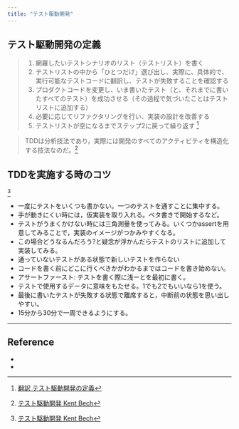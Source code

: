 ```yaml
---
title: "テスト駆動開発"
---
```


## テスト駆動開発の定義

> 1. 網羅したいテストシナリオのリスト（テストリスト）を書く
> 2. テストリストの中から「ひとつだけ」選び出し、実際に、具体的で、実行可能なテストコードに翻訳し、テストが失敗することを確認する
> 3. プロダクトコードを変更し、いま書いたテスト（と、それまでに書いたすべてのテスト）を成功させる（その過程で気づいたことはテストリストに追加する）
> 4. 必要に応じてリファクタリングを行い、実装の設計を改善する
> 5. テストリストが空になるまでステップ2に戻って繰り返す [^1]

> TDDは分析技法であり，実際には開発のすべてのアクティビティを構造化する技法なのだ。[^2]

## TDDを実施する時のコツ

[^2]

- 一度にテストをいくつも書かない。一つのテストを通すことに集中する。
- 手が動きにくい時には，仮実装を取り入れる。ベタ書きで開始するなど。
- テストがうまくかけない時には三角測量を使ってみる。いくつかassertを用意してみることで，実装のイメージがつかみやすくなる。
- この場合どうなるんだろう?と疑念が浮かんだらテストのリストに追加して実装してみる。
- 通っていないテストがある状態で新しいテストを作らない
- コードを書く前にどこに行くべきかがわかるまではコードを書き始めない。
- アサートファースト: テストを書く際に浅ーとを最初に書く。
- テストで使用するデータに意味をもたせる。1でも2でもいいなら1を使う。
- 最後に書いたテストが失敗する状態で離席すると，中断前の状態を思い出しやすい。
- 15分から30分で一周できるようにする。

---

## Reference

- [^1]: [翻訳 テスト駆動開発の定義](https://t-wada.hatenablog.jp/entry/canon-tdd-by-kent-beck)
- [^2]: [テスト駆動開発 Kent Bech](https://shop.ohmsha.co.jp/shopdetail/000000004967/)
